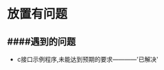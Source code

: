 放置有问题
==========================================



####遇到的问题
------------------------------------------
* c接口示例程序,未能达到预期的要求————'已解决'

